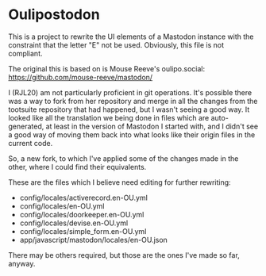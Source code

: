 Oulipostodon
============

This is a project to rewrite the UI elements of a Mastodon instance
with the constraint that the letter "E" not be used. Obviously, this
file is not compliant.

The original this is based on is Mouse Reeve's oulipo.social:
https://github.com/mouse-reeve/mastodon/

I (RJL20) am not particularly proficient in git operations. It's
possible there was a way to fork from her repository and merge in all
the changes from the tootsuite repository that had happened, but I
wasn't seeing a good way. It looked like all the translation we being
done in files which are auto-generated, at least in the version of
Mastodon I started with, and I didn't see a good way of moving them
back into what looks like their origin files in the current code.

So, a new fork, to which I've applied some of the changes made in the
other, where I could find their equivalents.

These are the files which I believe need editing for further rewriting:

- config/locales/activerecord.en-OU.yml
- config/locales/en-OU.yml
- config/locales/doorkeeper.en-OU.yml
- config/locales/devise.en-OU.yml
- config/locales/simple_form.en-OU.yml
- app/javascript/mastodon/locales/en-OU.json

There may be others required, but those are the ones I've made so far,
anyway.

